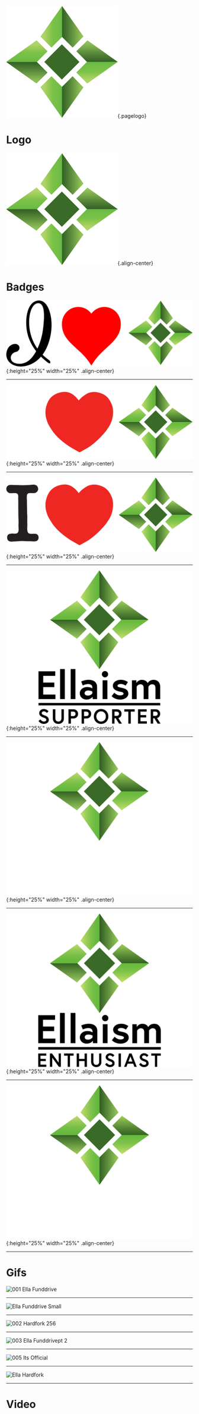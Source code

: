![Logo](/uploads/logo.png "Logo"){.pagelogo}
<!-- TITLE: Media -->
<!-- SUBTITLE: Ellaism - A stable network with no premine and no dev fees -->

# Logo
![Logo](/uploads/logo.png "Logo"){.align-center}

# Badges
![I Love Ella Alt](/uploads/badges/i-love-ella-alt.png "I Love Ella Alt"){:height="25%" width="25%" .align-center}
  	
---

![I Love Ella White](/uploads/badges/i-love-ella-white.png "I Love Ella White"){:height="25%" width="25%" .align-center}  

---

![I Love Ella](/uploads/badges/i-love-ella.png "I Love Ella"){:height="25%" width="25%" .align-center}  

---

![Ella Supporter Black](/uploads/badges/ella-supporter-black.png "Ella Supporter Black"){:height="25%" width="25%" .align-center}  

---

![Ella Supporter White](/uploads/badges/ella-supporter-white.png "Ella Supporter White"){:height="25%" width="25%" .align-center}  

---

![Ella Enthusiast Black](/uploads/badges/ella-enthusiast-black.png "Ella Enthusiast Black"){:height="25%" width="25%" .align-center}  

---

![Ella Enthusiast White](/uploads/badges/ella-enthusiast-white.png "Ella Enthusiast White"){:height="25%" width="25%" .align-center}  

---
# Gifs
![001 Ella Funddrive](/uploads/gifs/001-ella-funddrive.gif "001 Ella Funddrive")

---
![Ella Funddrive Small](/uploads/gifs/001-ella-funddrive-400.gif "Ella Funddrive")

---
![002 Hardfork 256](/uploads/gifs/002-hardfork-256.gif "002 Hardfork 256")

---
![003 Ella Funddrivept 2](/uploads/gifs/003-ella-funddrivept-2.gif "003 Ella Funddrivept 2")

---
![005 Its Official](/uploads/gifs/005-its-official.gif "005 Its Official")

---
![Ella Hardfork](/uploads/gifs/002-hardfork-256.gif "Ella Hardfork")

---

# Video

